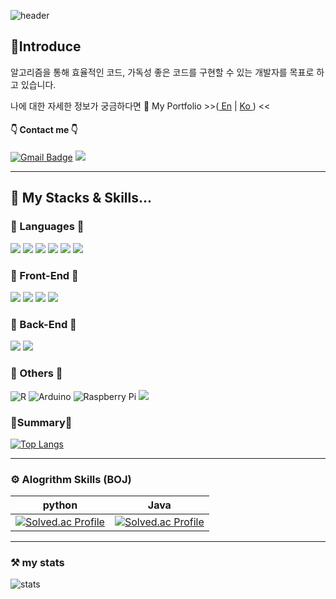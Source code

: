 
![header](https://capsule-render.vercel.app/api?type=cylinder&text=Welcome&animation=twinkling&color=BEEAFB)
## 📌Introduce
알고리즘을 통해 효율적인 코드, 가독성 좋은 코드를 구현할 수 있는 개발자를 목표로 하고 있습니다.

나에 대한 자세한 정보가 궁금하다면   🌈 My Portfolio >>(<a href="https://ambitious-cafe-d87.notion.site/Portfolio-2c0775d71f3644b09c9b5b9d51f81b92"> En</a> | <a href="https://ambitious-cafe-d87.notion.site/27c0fc4ef4ec4abe94e9ca14fa0aedd4"> Ko <a>) <<

#### 👇 Contact me 👇
[![Gmail Badge](https://img.shields.io/badge/Gmail-d14836?style=flat-square&logo=Gmail&logoColor=white&link=mailto:snugyun01@gmail.com)](mailto:edder7734@gmail.com)
<a href="https://edder773.tistory.com"><img src="https://img.shields.io/badge/Tech%20Blog-11B48A?style=flat-square&logo=Vimeo&logoColor=white&link=https://edder773.tistory.com"/></a>
<hr>

## 🌱 My Stacks & Skills...



### 📗 Languages 📗

<img src="https://img.shields.io/badge/Python-3766AB?style=flat-square&logo=Python&logoColor=white"/></a>
<img src="https://img.shields.io/badge/Java-007396?style=flat-square&logo=Java&logoColor=white"/></a>
<img src="https://img.shields.io/badge/Mysql-E6B91E?style=flat-square&logo=MySql&logoColor=white"/></a>
<img src="https://img.shields.io/badge/Javascript-ffb13b?style=flat-square&logo=javascript&logoColor=white"/></a>
<img src="https://img.shields.io/badge/Typescript-3178C6?style=flat-square&logo=Typescript&logoColor=white"/>
<img src="https://img.shields.io/badge/HTML5-E34F26?style=flat-square&logo=html5&logoColor=white"/>

### 📘 Front-End 📘
<img src="https://img.shields.io/badge/Bootstrapap-7952B3?style=flat-square&logo=bootstrap&logoColor=white"/></a>
<img src="https://img.shields.io/badge/CSS3-1572B6?style=flat-square&logo=css3&logoColor=white"/>
<img src="https://img.shields.io/badge/Vue.js-4FC08D?style=flat-square&logo=Vue.js&logoColor=white"/>
<img src="https://img.shields.io/badge/React-61DAFB?style=flat-square&logo=React&logoColor=black"/>

### 📙 Back-End 📙
<img src="https://img.shields.io/badge/Django-092E20?style=flat-square&logo=Django&logoColor=white"/></a>
<img src="https://img.shields.io/badge/Spring-6DB33F?style=flat-square&logo=Spring&logoColor=white"/>


### 📕 Others 📕
![R](https://img.shields.io/badge/R-%23276DC3.svg?style=for-the-badge&logo=r&logoColor=white&style=flat-square)
![Arduino](https://img.shields.io/badge/-Arduino-00979D?style=for-the-badge&logo=Arduino&logoColor=white&style=flat-square)
![Raspberry Pi](https://img.shields.io/badge/-RaspberryPi-C51A4A?style=for-the-badge&logo=Raspberry-Pi&style=flat-square)
<img src="https://img.shields.io/badge/Postman-FF6C37?style=flat-square&logo=Postman&logoColor=white"/>

### 🔗Summary🔗

[![Top Langs](https://github-readme-stats.vercel.app/api/top-langs/?username=edder773)](https://github.com/anuraghazra/github-readme-stats)

<hr>

### ⚙️ Alogrithm Skills (BOJ)
|python|Java|
|------|---|
|[![Solved.ac Profile](http://mazassumnida.wtf/api/v2/generate_badge?boj=edder773)](https://solved.ac/edder773/)|[![Solved.ac Profile](http://mazassumnida.wtf/api/v2/generate_badge?boj=edder774)](https://solved.ac/edder774/)|

<hr>

 
 
 ### ⚒️ my stats
 ![stats](https://github-readme-stats-git-masterrstaa-rickstaa.vercel.app/api?username=edder773&show_icons=true&theme=dark)


